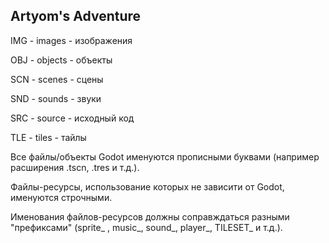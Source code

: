 
## Artyom's Adventure

IMG - images - изображения

OBJ - objects - объекты

SCN - scenes - сцены

SND - sounds  - звуки

SRC - source - исходный код

TLE - tiles - тайлы

Все файлы/объекты Godot именуются прописными буквами (например расширения .tscn, .tres и т.д.).

Файлы-ресурсы, использование которых не зависити от Godot, именуются строчными.

Именования файлов-ресурсов должны соправждаться разными "префиксами" (sprite_ , music_, sound_, player_, TILESET_ и т.д.).
